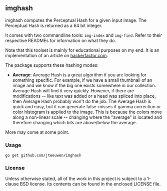 ## imghash

imghash computes the Perceptual Hash for a given input image.
The Perceptual Hash is returned as a 64 bit integer.

It comes with two commandline tools: `img-index` and `img-find`.
Refer to their respective READMEs for information on what they do.

Note that this toolset is mainly for educational purposes on my end.
It is an implementation of an article on [hackerfactor.com][hf].

[hf]: http://www.hackerfactor.com/blog/index.php?/archives/432-Looks-Like-It.html

The package supports these hashing modes:

* **Average**: Average Hash is a great algorithm if you are looking for
  something specific. For example, if we have a small thumbnail of an image
  and we know if the big one exists somewhere in our collection.
  Average Hash will find it very quickly. However, if there are modifications
  -- like text was added or a head was spliced into place, then Average Hash
  probably won't do the job. The Average Hash is quick and easy, but it can
  generate false-misses if gamma correction or color histogram is applied to
  the image. This is because the colors move along a non-linear scale --
  changing where the "average" is located and therefore changing which bits
  are above/below the average.

More may come at some point.

### Usage

    go get github.com/jteeuwen/imghash


### License

Unless otherwise stated, all of the work in this project is subject to a
1-clause BSD license. Its contents can be found in the enclosed LICENSE file.

